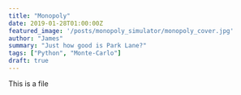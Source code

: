 ```yaml
---
title: "Monopoly"
date: 2019-01-28T01:00:00Z
featured_image: '/posts/monopoly_simulator/monopoly_cover.jpg'
author: "James"
summary: "Just how good is Park Lane?"
tags: ["Python", "Monte-Carlo"]
draft: true
---
```


This is a file
